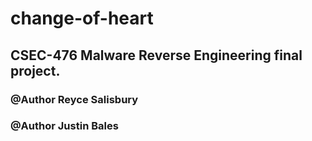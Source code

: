 # change-of-heart
## CSEC-476 Malware Reverse Engineering final project.
### @Author Reyce Salisbury
### @Author Justin Bales
